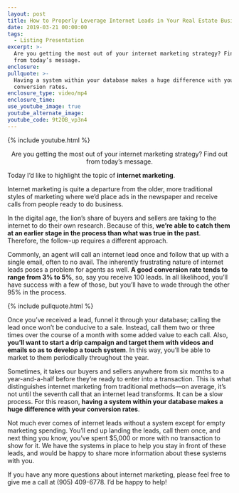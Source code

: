 ```yaml
---
layout: post
title: How to Properly Leverage Internet Leads in Your Real Estate Business
date: 2019-03-21 00:00:00
tags:
  - Listing Presentation
excerpt: >-
  Are you getting the most out of your internet marketing strategy? Find out
  from today’s message.
enclosure:
pullquote: >-
  Having a system within your database makes a huge difference with your
  conversion rates.
enclosure_type: video/mp4
enclosure_time:
use_youtube_image: true
youtube_alternate_image:
youtube_code: 9t2OB_vp3n4
---
```


{% include youtube.html %}

<center>Are you getting the most out of your internet marketing strategy? Find out from today’s message.</center>

Today I’d like to highlight the topic of **internet marketing**.

Internet marketing is quite a departure from the older, more traditional styles of marketing where we’d place ads in the newspaper and receive calls from people ready to do business.

In the digital age, the lion’s share of buyers and sellers are taking to the internet to do their own research. Because of this, **we’re able to catch them at an earlier stage in the process than what was true in the past**. Therefore, the follow-up requires a different approach.

Commonly, an agent will call an internet lead once and follow that up with a single email, often to no avail. The inherently frustrating nature of internet leads poses a problem for agents as well. **A good conversion rate tends to range from 3% to 5%**, so, say you receive 100 leads. In all likelihood, you’ll have success with a few of those, but you’ll have to wade through the other 95% in the process.

{% include pullquote.html %}

Once you’ve received a lead, funnel it through your database; calling the lead once won’t be conducive to a sale. Instead, call them two or three times over the course of a month with some added value to each call. Also, **you’ll want to start a drip campaign and target them with videos and emails so as to develop a touch system**. In this way, you’ll be able to market to them periodically throughout the year.

Sometimes, it takes our buyers and sellers anywhere from six months to a year-and-a-half before they’re ready to enter into a transaction. This is what distinguishes internet marketing from traditional methods—on average, it’s not until the seventh call that an internet lead transforms. It can be a slow process. For this reason, **having a system within your database makes a huge difference with your conversion rates**.

Not much ever comes of internet leads without a system except for empty marketing spending. You’ll end up landing the leads, call them once, and next thing you know, you’ve spent $5,000 or more with no transaction to show for it. We have the systems in place to help you stay in front of these leads, and would be happy to share more information about these systems with you.

If you have any more questions about internet marketing, please feel free to give me a call at (905) 409-6778. I’d be happy to help!